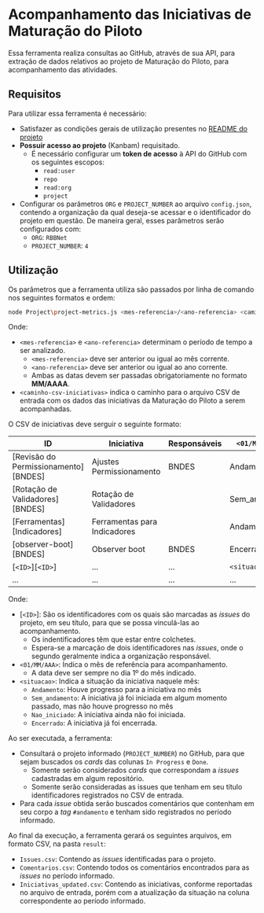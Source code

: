 # Acompanhamento das Iniciativas de Maturação do Piloto

Essa ferramenta realiza consultas ao GitHub, através de sua API, para extração de dados relativos ao projeto de Maturação do Piloto, para acompanhamento das atividades.

## Requisitos

Para utilizar essa ferramenta é necessário:

- Satisfazer as condições gerais de utilização presentes no [README do projeto](../README.md)
- **Possuir acesso ao projeto** (Kanbam) requisitado.
  - É necessário configurar um **token de acesso** à API do GitHub com os seguintes escopos:
    - `read:user`
    - `repo`
    - `read:org`
    - `project`
- Configurar os parâmetros `ORG` e `PROJECT_NUMBER` ao arquivo `config.json`, contendo a organização da qual deseja-se acessar e o identificador do projeto em questão. De maneira geral, esses parâmetros serão configurados com:
  - `ORG`: `RBBNet`
  - `PROJECT_NUMBER`: `4`

## Utilização

Os parâmetros que a ferramenta utiliza são passados por linha de comando nos seguintes formatos e ordem:

```bash
node Project\project-metrics.js <mes-referencia>/<ano-referencia> <caminho-csv-iniciativas>
```

Onde:
- `<mes-referencia>` e `<ano-referencia>` determinam o período de tempo a ser analizado.
  - `<mes-referencia>` deve ser anterior ou igual ao mês corrente.
  - `<ano-referencia>` deve ser anterior ou igual ao ano corrente.
  - Ambas as datas devem ser passadas obrigatoriamente no formato **MM/AAAA**.
- `<caminho-csv-iniciativas>` indica o caminho para o arquivo CSV de entrada com os dados das iniciativas da Maturação do Piloto a serem acompanhadas.

O CSV de iniciativas deve serguir o seguinte formato:

| ID                                       | Iniciativa                   | Responsáveis | `<01/MM/AAAA>` | `<01/MM/AAAA>` | `<01/MM/AAAA>` | ... |
| ---------------------------------------- | ---------------------------- | ------------ | -------------- | -------------- | -------------- | --- |
| \[Revisão do Permissionamento\]\[BNDES\] | Ajustes Permissionamento     | BNDES        | Andamento      | ...            | ...            | ... |
| \[Rotação de Validadores\]\[BNDES\]      | Rotação de Validadores       |              | Sem_andamento  | ...            | ...            | ... |
| \[Ferramentas\]\[Indicadores\]           | Ferramentas para Indicadores |              | Andamento      | ...            | ...            | ... |
| \[observer-boot\]\[BNDES\]               | Observer boot                | BNDES        | Encerrado      | ...            | ...            | ... |
| \[`<ID>`\]\[`<ID>`\]                     | ...                          | ...          | `<situacao>`   | `<situacao>`   | `<situacao>`   | ... |
| ...                                      | ...                          | ...          | ...            | ...            | ...            | ... |

Onde:
- \[`<ID>`\]: São os identificadores com os quais são marcadas as *issues* do projeto, em seu título, para que se possa vinculá-las ao acompanhamento.
  - Os indentificadores têm que estar entre colchetes.
  - Espera-se a marcação de dois identificadores nas *issues*, onde o segundo geralmente indica a organização responsável.
- `<01/MM/AAA>`: Indica o mês de referência para acompanhamento.
  - A data deve ser sempre no dia 1º do mês indicado.
- `<situacao>`: Indica a situação da iniciativa naquele mês:
  - `Andamento`: Houve progresso para a iniciativa no mês
  - `Sem_andamento`: A iniciativa já foi iniciada em algum momento passado, mas não houve progresso no mês
  - `Nao_iniciado`: A iniciativa ainda não foi iniciada.
  - `Encerrado`: A iniciativa já foi encerrada.

Ao ser executada, a ferramenta:
- Consultará o projeto informado (`PROJECT_NUMBER`) no GitHub, para que sejam buscados os *cards* das colunas `In Progress` e `Done`.
  - Somente serão considerados *cards* que correspondam a *issues* cadastradas em algum repositório.
  - Somente serão consideradas as issues que tenham em seu título identificadores registrados no CSV de entrada.
- Para cada *issue* obtida serão buscados comentários que contenham em seu corpo a *tag* `#andamento` e tenham sido registrados no período informado.

Ao final da execução, a ferramenta gerará os seguintes arquivos, em formato CSV, na pasta `result`:
- `Issues.csv`: Contendo as *issues* identificadas para o projeto.
- `Comentarios.csv`: Contendo todos os comentários encontrados para as *issues* no período informado.
- `Iniciativas_updated.csv`: Contendo as iniciativas, conforme reportadas no arquivo de entrada, porém com a atualização da situação na coluna correspondente ao período informado.
